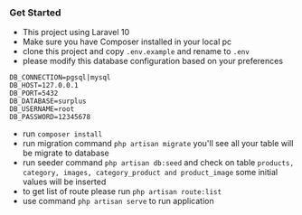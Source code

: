 ### Get Started

- This project using Laravel 10
- Make sure you have Composer installed in your local pc
- clone this project and copy `.env.example` and rename to `.env`
- please modify this database configuration based on your preferences 
```
DB_CONNECTION=pgsql|mysql
DB_HOST=127.0.0.1
DB_PORT=5432
DB_DATABASE=surplus
DB_USERNAME=root
DB_PASSWORD=12345678
```
- run `composer install`
- run migration command `php artisan migrate` you'll see all your table will be migrate to database
- run seeder command `php artisan db:seed` and check on table `products, category, images, category_product and product_image` some initial values will be inserted
- to get list of route please run `php artisan route:list`
- use command `php artisan serve` to run application